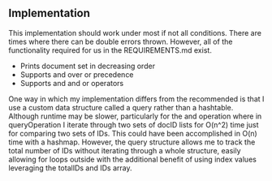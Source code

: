 ## Implementation

This implementation should work under most if not all conditions. There are times where there can be double errors thrown. However, all of the functionality required for us in the REQUIREMENTS.md exist. 

 - Prints document set in decreasing order
 - Supports and over or precedence 
 - Supports and and or operators

One way in which my implementation differs from the recommended is that I use a custom data structure called a query rather than a hashtable. Although runtime may be slower, particularly for the and operation where in queryOperation I iterate through two sets of docID lists for O(n^2) time just for comparing two sets of IDs. This could have been accomplished in O(n) time with a hashmap. However, the query structure allows me to track the total number of IDs without iterating through a whole structure, easily allowing for loops outside with the additional benefit of using index values leveraging the totalIDs and IDs array. 


